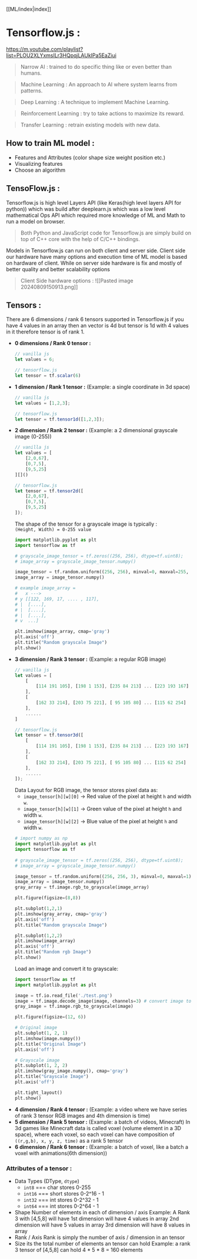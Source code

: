[[ML/index|index]]

# Tensorflow.js : 
https://m.youtube.com/playlist?list=PLOU2XLYxmsILr3HQpqjLAUkIPa5EaZiui

 >Narrow AI : trained to do specific thing like or even better than humans.

> Machine Learning : An approach to AI where system learns from patterns.

> Deep Learning : A technique to implement Machine Learning.

> Reinforcement Learning : try to take actions to maximize its reward.

> Transfer Learning : retrain existing models with new data.

## How to train ML model :
- Features and Attributes (color shape size weight position etc.)
- Visualizing features
- Choose an algorithm

## TensoFlow.js :
Tensorflow.js is high level Layers API (like Keras(high level layers API for python)) which was build after deeplearn.js which was a low level mathematical Ops API which required more knowledge of ML and Math to run a model on browser.

> Both Python and JavaScript code for Tensorflow.js are simply build on top of C++ core with the help of C/C++ bindings.

Models in Tensorflow.js can run on both client and server side.
Client side our hardware have many options and execution time of ML model is based on hardware of client.
While on server side hardware is fix and mostly of better quality and better scalability options

> Client Side hardware options :
![[Pasted image 20240809150913.png]]

## Tensors :
There are 6 dimensions / rank 6 tensors supported in Tensorflow.js
if you have 4 values in an array then an vector is 4d but tensor is 1d with 4 values in it therefore tensor is of rank 1.

- **0 dimensions / Rank 0 tensor :**
	```javascript
	// vanilla js
	let values = 6;
	
	// tensorflow.js
	let tensor = tf.scalar(6)
	```
- **1 dimension / Rank 1 tensor :** (Example: a single coordinate in 3d space)
	```javascript
	// vanilla js
	let values = [1,2,3];
	
	// tensorflow.js
	let tensor = tf.tensor1d([1,2,3]);
	```
- **2 dimension / Rank 2 tensor :** (Example: a 2 dimensional grayscale image (0-255))
	```javascript
	// vanilla js
	let values = [
		[2,0,67],
		[0,7,5],
		[9,5,25]
	][]()
	
	// tensorflow.js
	let tensor = tf.tensor2d([
		[2,0,67],
		[0,7,5],
		[9,5,25]
	]);
	```
	The shape of the tensor for a grayscale image is typically : 
	`(Height, Width) = 0-255 value`
	```python
	import matplotlib.pyplot as plt
	import tensorflow as tf
	
	# grayscale_image_tensor = tf.zeros((256, 256), dtype=tf.uint8);
	# image_array = grayscale_image_tensor.numpy()
	
	image_tensor = tf.random.uniform((256, 256), minval=0, maxval=255, dtype=tf.int32)
	image_array = image_tensor.numpy()
	
	# example image_array = 
	#   x --->
	# y [[122, 169, 17, .... , 117],
	# |  [....],
	# |  [....],
	# |  [....],
	# v  ...]
	
	plt.imshow(image_array, cmap='gray')
	plt.axis('off')
	plt.title("Random grayscale Image")
	plt.show()
	```
- **3 dimension / Rank 3 tensor :** (Example: a regular RGB image)
	```javascript
	// vanilla js
	let values = [
		[
			[114 191 105], [198 1 153], [235 84 213] ... [223 193 167]
		],
		[
			[162 33 214], [203 75 221], [ 95 105 80] ... [115 62 254]
		],
		......
	]
	
	// tensorflow.js
	let tensor = tf.tensor3d([
		[
			[114 191 105], [198 1 153], [235 84 213] ... [223 193 167]
		],
		[
			[162 33 214], [203 75 221], [ 95 105 80] ... [115 62 254]
		],
		......
	]);
	```
	Data Layout for RGB image, the tensor stores pixel data as:
	- `image_tensor[h][w][0]` → Red value of the pixel at height `h` and width `w`.
	- `image_tensor[h][w][1]` → Green value of the pixel at height `h` and width `w`.
	- `image_tensor[h][w][2]` → Blue value of the pixel at height `h` and width `w`.
	```python
	# import numpy as np
	import matplotlib.pyplot as plt
	import tensorflow as tf
	  
	# grayscale_image_tensor = tf.zeros((256, 256), dtype=tf.uint8);
	# image_array = grayscale_image_tensor.numpy()
	
	image_tensor = tf.random.uniform((256, 256, 3), minval=0, maxval=1)
	image_array = image_tensor.numpy()
	gray_array = tf.image.rgb_to_grayscale(image_array)
	
	plt.figure(figsize=(8,8))
	
	plt.subplot(1,2,1)
	plt.imshow(gray_array, cmap='gray')
	plt.axis('off')
	plt.title("Random grayscale Image")
	
	plt.subplot(1,2,2)
	plt.imshow(image_array)
	plt.axis('off')
	plt.title("Random rgb Image")
	plt.show()
	```
	Load an image and convert it to grayscale: 
	```python
	import tensorflow as tf
	import matplotlib.pyplot as plt
	
	image = tf.io.read_file('./test.png')
	image = tf.image.decode_image(image, channels=3) # convert image to RGB
	gray_image = tf.image.rgb_to_grayscale(image)
	
	plt.figure(figsize=(12, 6))
	
	# Original image
	plt.subplot(1, 2, 1)
	plt.imshow(image.numpy())
	plt.title("Original Image")
	plt.axis('off')
	
	# Grayscale image
	plt.subplot(1, 2, 2)
	plt.imshow(gray_image.numpy(), cmap='gray')
	plt.title("Grayscale Image")
	plt.axis('off')
	
	plt.tight_layout()
	plt.show()
	```
- **4 dimension / Rank 4 tensor :** (Example: a video where we have series of rank 3 tensor RGB images and 4th dimension is time)
- **5 dimension / Rank 5 tensor :** (Example: a batch of videos, Minecraft)
	In 3d games like Minecraft data is called voxel (volume element in a 3D space), where each voxel, so each voxel can have composition of `((r,g,b), x, y, z, time)` as a rank 5 tensor
- **6 dimension / Rank 6 tensor :** (Example: a batch of voxel, like a batch a voxel with animations(6th dimension))
### Attributes of a tensor :
- Data Types (DType, `dtype`)
	- `int8` === char stores 0-255
	- `int16` === short stores 0-2^16 - 1
	- `int32` === int stores 0-2^32 - 1
	- `int64` === int stores 0-2^64 - 1
- Shape
	Number of elements in each of dimension / axis
	Example: A Rank 3 with [4,5,8] will have 
		1st dimension will have 4 values in array
		2nd dimension will have 5 values in array 
		3rd dimension will have 8 values in array
- Rank / Axis
	Rank is simply the number of axis / dimension in an tensor
- Size
	its the total number of elements an tensor can hold
	Example: a rank 3 tensor of [4,5,8] can hold 4 * 5 * 8 = 160 elements

